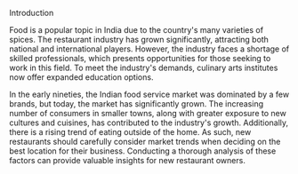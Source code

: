 Introduction

Food is a popular topic in India due to the country's many varieties of spices. The restaurant industry has grown significantly, attracting both national and international players. However, the industry faces a shortage of skilled professionals, which presents opportunities for those seeking to work in this field. To meet the industry's demands, culinary arts institutes now offer expanded education options.

In the early nineties, the Indian food service market was dominated by a few brands, but today, the market has significantly grown. The increasing number of consumers in smaller towns, along with greater exposure to new cultures and cuisines, has contributed to the industry's growth. Additionally, there is a rising trend of eating outside of the home. As such, new restaurants should carefully consider market trends when deciding on the best location for their business. Conducting a thorough analysis of these factors can provide valuable insights for new restaurant owners.

